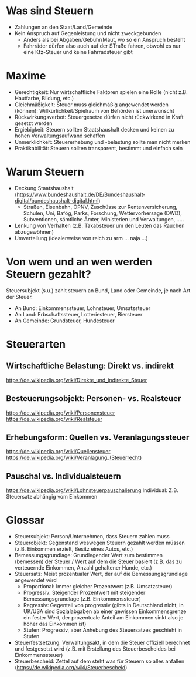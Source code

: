 # Was sind Steuern

* Zahlungen an den Staat/Land/Gemeinde
* Kein Anspruch auf Gegenleistung und nicht zweckgebunden
  * Anders als bei Abgaben/Gebühr/Maut, wo so ein Anspruch besteht
  * Fahrräder dürfen also auch auf der STraße fahren, obwohl es nur eine Kfz-Steuer und keine Fahrradsteuer gibt

# Maxime

* Gerechtigkeit: Nur wirtschaftliche Faktoren spielen eine Rolle (nicht z.B. Hautfarbe, Bildung, etc.)
* Gleichmäßigkeit: Steuer muss gleichmäßig angewendet werden (können): Willkürlichkeit/Spielraum von Behörden ist unerwünscht
* Rückwirkungsverbot: Steuergesetze dürfen nicht rückwirkend in Kraft gesetzt werden
* Ergiebigkeit: Steuern sollten Staatshaushalt decken und keinen zu hohen Verwaltungsaufwand schaffen
* Unmerklichkeit: Steuererhebung und -belastung sollte man nicht merken
* Praktikabilität: Steuern sollten transparent, bestimmt und einfach sein

# Warum Steuern

* Deckung Staatshaushalt (https://www.bundeshaushalt.de/DE/Bundeshaushalt-digital/bundeshaushalt-digital.html)
  * Straßen, Eisenbahn, ÖPNV, Zuschüsse zur Rentenversicherung, Schulen, Uni, Bafög, Parks, Forschung, Wettervorhersage (DWD), Subventionen, sämtliche Ämter, Ministerien und Verwaltungen, .....
* Lenkung von Verhalten (z.B. Takabsteuer um den Leuten das Rauchen abzugewöhnen)
* Umverteilung (idealerweise von reich zu arm ... naja ...)

# Von wem und an wen werden Steuern gezahlt?

Steuersubjekt (s.u.) zahlt steuern an Bund, Land oder Gemeinde, je nach Art der Steuer.

* An Bund: Einkommenssteuer, Lohnsteuer, Umsatzsteuer
* An Land: Erbschaftssteuer, Lotteriesteuer, Biersteuer
* An Gemeinde: Grundsteuer, Hundesteuer

# Steuerarten

## Wirtschaftliche Belastung: Direkt vs. indirekt

https://de.wikipedia.org/wiki/Direkte_und_indirekte_Steuer

## Besteuerungsobjekt: Personen- vs. Realsteuer

https://de.wikipedia.org/wiki/Personensteuer
https://de.wikipedia.org/wiki/Realsteuer

## Erhebungsform: Quellen vs. Veranlagungssteuer

https://de.wikipedia.org/wiki/Quellensteuer
https://de.wikipedia.org/wiki/Veranlagung_(Steuerrecht)

## Pauschal vs. Individualsteuern

https://de.wikipedia.org/wiki/Lohnsteuerpauschalierung
Individual: Z.B. Steuersatz abhängig vom Einkommen

# Glossar

* Steuersubjekt: Person/Unternehmen, dass Steuern zahlen muss
* Steuerobjekt: Gegenstand weswegen Steuern gezahlt werden müssen (z.B. Einkommen erzielt, Besitz eines Autos, etc.)
* Bemessungsgrundlage: Grundlegender Wert zum bestimmen (bemessen) der Steuer / Wert auf dem die Steuer basiert (z.B. das zu verteuernde Einkommen, Anzahl gehaltener Hunde, etc.)
* Steuersatz: Meist prozentualer Wert, der auf die Bemessungsgrundlage angewendet wird
  * Proportional: Immer gleicher Prozentwert (z.B. Umsatzsteuer)
  * Progressiv: Steigender Prozentwert mit steigender Bemessungsgrundlage (z.B. Einkommenssteuer)
  * Regressiv: Gegenteil von progressiv (gibts in Deutschland nicht, in UK/USA sind Sozialabgaben ab einer gewissen Einkommensgrenze ein fester Wert, der prozentuale Anteil am Einkommen sinkt also je höher das Einkommen ist)
  * Stufen: Progressiv, aber Anhebung des Steuersatzes geschieht in Stufen
* Steuerfestsetzung: Verwaltungsakt, in dem die Steuer offiziell berechnet und festgesetzt wird (z.B. mit Erstellung des Steuerbescheides bei Einkommenssteuer)
* Steuerbescheid: Zettel auf dem steht was für Steuern so alles anfallen (https://de.wikipedia.org/wiki/Steuerbescheid)
